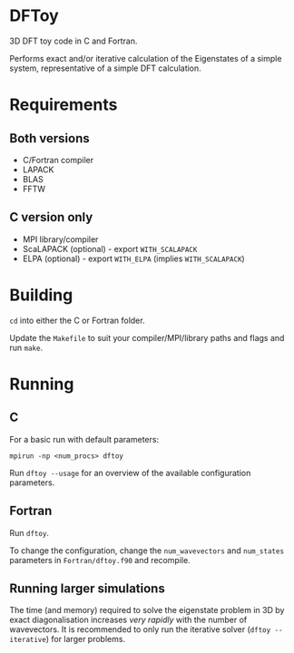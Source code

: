 # DFToy

3D DFT toy code in C and Fortran.

Performs exact and/or iterative calculation of the Eigenstates of a simple
system, representative of a simple DFT calculation.

# Requirements

## Both versions
 - C/Fortran compiler
 - LAPACK
 - BLAS
 - FFTW

## C version only
 - MPI library/compiler
 - ScaLAPACK (optional) - export `WITH_SCALAPACK`
 - ELPA (optional) - export `WITH_ELPA` (implies `WITH_SCALAPACK`)

# Building

`cd` into either the C or Fortran folder.

Update the `Makefile` to suit your compiler/MPI/library paths and flags and run
`make`.

# Running

## C

For a basic run with default parameters:

`mpirun -np <num_procs> dftoy`

Run `dftoy --usage` for an overview of the available configuration parameters.

## Fortran

Run `dftoy`.

To change the configuration, change the `num_wavevectors` and `num_states` 
parameters in `Fortran/dftoy.f90` and recompile.

## Running larger simulations

The time (and memory) required to solve the eigenstate problem in 3D by exact
diagonalisation increases _very rapidly_ with the number of wavevectors. It is
recommended to only run the iterative solver (`dftoy --iterative`) for larger
problems.

